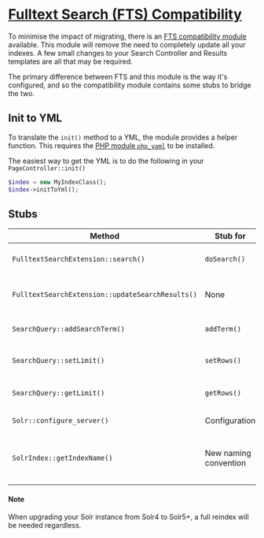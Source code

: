 # [Fulltext Search (FTS) Compatibility](https://github.com/Firesphere/silverstripe-solr-compatibility)

To minimise the impact of migrating, there is an
[FTS compatibility module](https://github.com/Firesphere/silverstripe-solr-compatibility) available.
This module will remove the need to completely update all your indexes. A few small changes to your
Search Controller and Results templates are all that may be required.

The primary difference between FTS and this module is the way it's configured, and so the compatibility
module contains some stubs to bridge the two.

## Init to YML

To translate the `init()` method to a YML, the module provides a helper function. This requires the [PHP module `php_yaml`](https://www.php.net/manual/en/book.yaml.php) to be installed.

The easiest way to get the YML is to do the following in your `PageController::init()`

```php
$index = new MyIndexClass();
$index->initToYml();
```

## Stubs

| Method | Stub for | Calls | Purpose |
| ------ | -------- | ----- | ------- |
| `FulltextSearchExtension::search()` | `doSearch()` | `BaseIndex::doSearch()` | Prevent errors from calling the old method |
| `FulltextSearchExtension::updateSearchResults()` | None | None | Return an `ArrayData::class` instead of a `SearchResult::class` |
| `SearchQuery::addSearchTerm()` | `addTerm()` | `BaseQuery::addTerm()` | Stub for old `addSearchTerm` method |
| `SearchQuery::setLimit()` | `setRows()` | `BaseQuery::setRows()` | Help prevent errors moving from `Limit` to `Rows` | 
| `SearchQuery::getLimit()` | `getRows()` | `BaseQuery::getRows()` | Help prevent errors moving from `Limit` to `Rows` |
| `Solr::configure_server()` | Configuration | None | Old way of configuring support |
| `SolrIndex::getIndexName()` | New naming convention | None | Prevent errors moving from the old automated naming to the required naming |

#### Note

When upgrading your Solr instance from Solr4 to Solr5+, a full reindex will be needed regardless.
